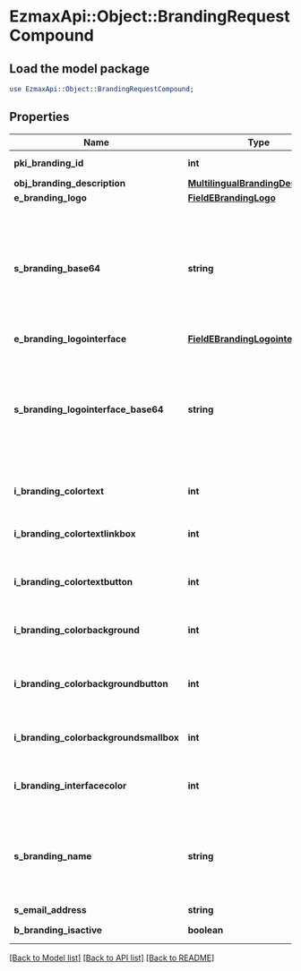 # EzmaxApi::Object::BrandingRequestCompound

## Load the model package
```perl
use EzmaxApi::Object::BrandingRequestCompound;
```

## Properties
Name | Type | Description | Notes
------------ | ------------- | ------------- | -------------
**pki_branding_id** | **int** | The unique ID of the Branding | [optional] 
**obj_branding_description** | [**MultilingualBrandingDescription**](MultilingualBrandingDescription.md) |  | 
**e_branding_logo** | [**FieldEBrandingLogo**](FieldEBrandingLogo.md) |  | 
**s_branding_base64** | **string** | The Base64 encoded binary content of the branding logo. This need to match image type selected in eBrandingLogo if you supply an image. If you select &#39;Default&#39;, the logo will be deleted and the default one will be used. | [optional] 
**e_branding_logointerface** | [**FieldEBrandingLogointerface**](FieldEBrandingLogointerface.md) |  | [optional] 
**s_branding_logointerface_base64** | **string** | The Base64 encoded binary content of the branding logo. This need to match image type selected in eBrandingLogointerface if you supply an image. If you select &#39;Default&#39;, the logo will be deleted and the default one will be used. | [optional] 
**i_branding_colortext** | **int** | The color of the text. This is a RGB color converted into integer | 
**i_branding_colortextlinkbox** | **int** | The color of the text in the link box. This is a RGB color converted into integer | 
**i_branding_colortextbutton** | **int** | The color of the text in the button. This is a RGB color converted into integer | 
**i_branding_colorbackground** | **int** | The color of the background. This is a RGB color converted into integer | 
**i_branding_colorbackgroundbutton** | **int** | The color of the background of the button. This is a RGB color converted into integer | 
**i_branding_colorbackgroundsmallbox** | **int** | The color of the background of the small box. This is a RGB color converted into integer | 
**i_branding_interfacecolor** | **int** | The color of the interface. This is a RGB color converted into integer | [optional] 
**s_branding_name** | **string** | The name of the Branding  This value will only be set if you wish to overwrite the default name. If you want to keep the default name, leave this property empty | [optional] 
**s_email_address** | **string** | The email address. | [optional] 
**b_branding_isactive** | **boolean** | Whether the Branding is active or not | 

[[Back to Model list]](../README.md#documentation-for-models) [[Back to API list]](../README.md#documentation-for-api-endpoints) [[Back to README]](../README.md)


